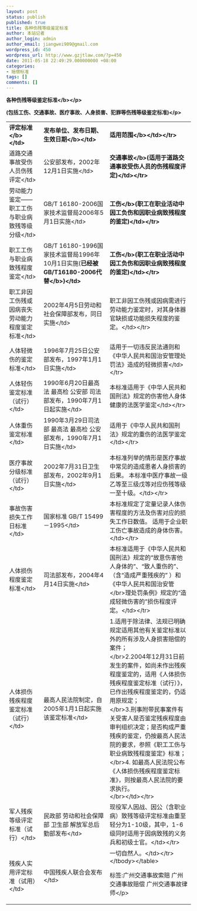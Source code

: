 ```yaml
---
layout: post
status: publish
published: true
title: 各种伤残等级鉴定标准
author: 本站记者
author_login: admin
author_email: jiangwei909@gmail.com
wordpress_id: 450
wordpress_url: http://www.gzjtlaw.com/?p=450
date: 2011-05-18 22:49:29.000000000 +08:00
categories:
- 赔偿标准
tags: []
comments: []
---
```

<p><b>各种伤残等级鉴定标准<&#47;b><&#47;p><p>(包括工伤、交通事故、医疗事故、人身损害、犯罪等伤残等级鉴定标准)<&#47;p><table><tbody><tr><td><b>评定标准<&#47;b><&#47;td><td><b>发布单位、发布日期、生效日期<&#47;b><&#47;td><td><b>适用范围<&#47;b><&#47;td><&#47;tr><tr><td>道路交通事故受伤人员伤残评定<&#47;td><td>公安部发布，2002年12月1日实施<&#47;td><td><b>交通事故<&#47;b>(适用于道路交通事故受伤人员的伤残程度评定)<&#47;td><&#47;tr><tr><td>劳动能力鉴定&mdash;&mdash;职工工伤与职业病致残等级分级<&#47;td><td>GB&#47;T 16180-2006国家技术监督局2006年5月1日实施<&#47;td><td><b>工伤<&#47;b>(职工在职业活动中因工负伤和因职业病致残程度的鉴定)<&#47;td><&#47;tr><tr><td>职工工伤与职业病致残程度鉴定<&#47;td><td>GB&#47;T 16180-1996国家技术监督局1996年10月1日实施(<b>已经被GB&#47;T16180-2006代替<&#47;b>)<&#47;td><td><b>工伤<&#47;b>(职工在职业活动中因工负伤和因职业病致残程度的鉴定)<&#47;td><&#47;tr><tr><td>职工非因工伤残或因病丧失劳动能力程度鉴定标准<&#47;td><td>2002年4月5日劳动和社会保障部发布，同日实施<&#47;td><td>职工非因工伤残或因病需进行劳动能力鉴定时，对其身体器官缺损或功能损失程度的鉴定。<&#47;td><&#47;tr><tr><td>人体轻微伤的鉴定标准<&#47;td><td>1996年7月25日公安部发布，1997年1月1日实施<&#47;td><td>适用于一切违反民法通则和《中华人民共和国治安管理处罚法》造成的轻微损害<&#47;td><&#47;tr><tr><td>人体轻伤鉴定标准（试行）<&#47;td><td>1990年6月20日最高法 最高检 公安部 司法部发布，1990年7月1日起实施<&#47;td><td>本标准适用于《中华人民共和国刑法》规定的伤害他人身体健康的法医学鉴定<&#47;td><&#47;tr><tr><td>人体重伤鉴定标准<&#47;td><td>1990年3月29日司法部 最高法 最高检 公安部发布，1990年7月1日实施<&#47;td><td>适用于《中华人民共和国刑法》规定的重伤的法医学鉴定<&#47;td><&#47;tr><tr><td>医疗事故分级标准（试行）<&#47;td><td>2002年7月31日卫生部发布，2002年9月1日实施<&#47;td><td>本标准列举的情形是医疗事故中常见的造成患者人身损害的后果。 本标准中医疗事故一级乙等至三级戊等对应伤残等级一至十级。<&#47;td><&#47;tr><tr><td>事故伤害损失工作日标准<&#47;td><td>国家标准 GB&#47;T 15499－1995<&#47;td><td>本标准规定了定量记录人体伤害程度的方法及伤害对应的损失工作日数值。 适用于企业职工伤亡事故造成的身体伤害。<&#47;td><&#47;tr><tr><td>人体损伤程度鉴定标准<&#47;td><td>司法部发布，2004年4月14日实施<&#47;td><td>本标准适用于《中华人民共和国刑法》规定的&ldquo;故意伤害他人身体的&rdquo;、&ldquo;致人重伤的&rdquo;、（含&ldquo;造成严重残疾的&rdquo; ）和《中华人民共和国治安管<br><&#47;br>理处罚条例》规定的&ldquo;造成轻微伤害的&rdquo;损伤程度评定。<&#47;td><&#47;tr><tr><td>人体损伤残疾程度鉴定标准（试行）<&#47;td><td>最高人民法院制定，自2005年1月1日起实施该鉴定标准<&#47;td><td>1.适用于除法律、法规已明确规定适用其他有关鉴定标准以外的所有涉及人身损害赔偿的案件；<br><&#47;br>2.2004年12月31日前发生的案件，如尚未作出残疾程度鉴定的，适用《人体损伤残疾程度鉴定标准（试行）》，已作出残疾程度鉴定的，仍适用原规定；<br><&#47;br>3.刑事附带民事案件有关受害人是否鉴定残疾程度由审判组织决定；是否构成严重残疾的鉴定，仍按最高人民法院的要求，参照《职工工伤与职业病致残程度鉴定》标准；<br><&#47;br>4. 如最高人民法院公布《人体损伤残疾程度鉴定标准》，则按最高人民法院的要求执行。<br><&#47;br><&#47;td><&#47;tr><tr><td>军人残疾等级评定标准（试行）<&#47;td><td>民政部 劳动和社会保障部 卫生部 解放军总后勤部发布<&#47;td><td>现役军人因战、因公（含职业病）致残等级评定标准由重至轻分为1-10级，其中，1-6级同时适用于因病致残的义务兵和初级士官。<&#47;td><&#47;tr><tr><td>残疾人实用评定标准（试用）<&#47;td><td>中国残疾人联合会发布<&#47;td><td>一切自然人。<&#47;td><&#47;tr><&#47;tbody><&#47;table><br&#47;><p>标签:广州交通事故索赔 广州交通事故赔偿 广州交通事故律师<&#47;p>
